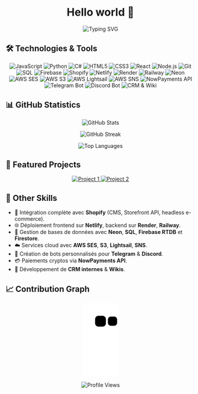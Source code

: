 <h1 align="center">Hello world 👋</h1>

<p align="center">
  <img src="https://readme-typing-svg.herokuapp.com?font=Fira+Code&pause=1000&color=F7F7F7&center=true&vCenter=true&width=435&lines=Full+Stack+Developer;Always+learning+new+things" alt="Typing SVG" />
</p>

## 🛠️ Technologies & Tools

<p align="center">
  <img src="https://img.shields.io/badge/-JavaScript-F7DF1E?style=flat-square&logo=javascript&logoColor=black" alt="JavaScript" />
  <img src="https://img.shields.io/badge/-Python-3776AB?style=flat-square&logo=python&logoColor=white" alt="Python" />
  <img src="https://img.shields.io/badge/-C%23-239120?style=flat-square&logo=c-sharp&logoColor=white" alt="C#" />
  <img src="https://img.shields.io/badge/-HTML5-E34F26?style=flat-square&logo=html5&logoColor=white" alt="HTML5" />
  <img src="https://img.shields.io/badge/-CSS3-1572B6?style=flat-square&logo=css3&logoColor=white" alt="CSS3" />
  <img src="https://img.shields.io/badge/-React-61DAFB?style=flat-square&logo=react&logoColor=black" alt="React" />
  <img src="https://img.shields.io/badge/-Node.js-339933?style=flat-square&logo=node.js&logoColor=white" alt="Node.js" />
  <img src="https://img.shields.io/badge/-Git-F05032?style=flat-square&logo=git&logoColor=white" alt="Git" />
  <img src="https://img.shields.io/badge/-SQL-4479A1?style=flat-square&logo=postgresql&logoColor=white" alt="SQL" />
  <img src="https://img.shields.io/badge/-Firebase-FFCA28?style=flat-square&logo=firebase&logoColor=black" alt="Firebase" />
  <img src="https://img.shields.io/badge/-Shopify-7AB55C?style=flat-square&logo=shopify&logoColor=white" alt="Shopify" />
  <img src="https://img.shields.io/badge/-Netlify-00C7B7?style=flat-square&logo=netlify&logoColor=white" alt="Netlify" />
  <img src="https://img.shields.io/badge/-Render-46E3B7?style=flat-square&logo=render&logoColor=white" alt="Render" />
  <img src="https://img.shields.io/badge/-Railway-3B3054?style=flat-square&logo=railway&logoColor=white" alt="Railway" />
  <img src="https://img.shields.io/badge/-Neon-1F2937?style=flat-square&logo=data:image/svg+xml;base64,...&logoColor=white" alt="Neon" />
  <img src="https://img.shields.io/badge/-AWS%20SES-FF9900?style=flat-square&logo=amazon-aws&logoColor=white" alt="AWS SES" />
  <img src="https://img.shields.io/badge/-AWS%20S3-569A31?style=flat-square&logo=amazon-aws&logoColor=white" alt="AWS S3" />
  <img src="https://img.shields.io/badge/-AWS%20Lightsail-232F3E?style=flat-square&logo=amazon-aws&logoColor=white" alt="AWS Lightsail" />
  <img src="https://img.shields.io/badge/-AWS%20SNS-FF9900?style=flat-square&logo=amazon-aws&logoColor=white" alt="AWS SNS" />
  <img src="https://img.shields.io/badge/-NowPayments-000000?style=flat-square&logo=data:image/svg+xml;base64,...&logoColor=white" alt="NowPayments API" />
  <img src="https://img.shields.io/badge/-Telegram%20Bot-26A5E4?style=flat-square&logo=telegram&logoColor=white" alt="Telegram Bot" />
  <img src="https://img.shields.io/badge/-Discord%20Bot-5865F2?style=flat-square&logo=discord&logoColor=white" alt="Discord Bot" />
  <img src="https://img.shields.io/badge/-CRM%20%2F%20Wiki%20Builder-4CAF50?style=flat-square" alt="CRM & Wiki" />
</p>

## 📊 GitHub Statistics

<p align="center">
  <img src="https://github-readme-stats.vercel.app/api?username=toomanylog&show_icons=true&theme=tokyonight" alt="GitHub Stats" />
</p>

<p align="center">
  <img src="https://github-readme-streak-stats.herokuapp.com/?user=toomanylog&theme=tokyonight" alt="GitHub Streak" />
</p>

<p align="center">
  <img src="https://github-readme-stats.vercel.app/api/top-langs/?username=toomanylog&layout=compact&theme=tokyonight" alt="Top Languages" />
</p>

## 🌟 Featured Projects

<p align="center">
  <a href="https://github.com/toomanylog/random-project-1">
    <img src="https://github-readme-stats.vercel.app/api/pin/?username=toomanylog&repo=random-project-1&theme=tokyonight" alt="Project 1" />
  </a>
  <a href="https://github.com/toomanylog/random-project-2">
    <img src="https://github-readme-stats.vercel.app/api/pin/?username=toomanylog&repo=random-project-2&theme=tokyonight" alt="Project 2" />
  </a>
</p>

## 🧠 Other Skills

* 🔄 Intégration complète avec **Shopify** (CMS, Storefront API, headless e-commerce).
* 🌐 Déploiement frontend sur **Netlify**, backend sur **Render**, **Railway**.
* 💾 Gestion de bases de données avec **Neon**, **SQL**, **Firebase RTDB** et **Firestore**.
* ☁️ Services cloud avec **AWS SES**, **S3**, **Lightsail**, **SNS**.
* 🤖 Création de bots personnalisés pour **Telegram** & **Discord**.
* 💳 Paiements cryptos via **NowPayments API**.
* 🧩 Développement de **CRM internes** & **Wikis**.

## 📈 Contribution Graph

<p align="center">
  <img src="https://github.com/toomanylog/toomanylog/blob/output/github-contribution-grid-snake.svg" alt="Snake animation" />
</p>

<p align="center">
  <img src="https://komarev.com/ghpvc/?username=toomanylog&color=blueviolet&style=flat-square&label=Profile+Views" alt="Profile Views" />
</p>
